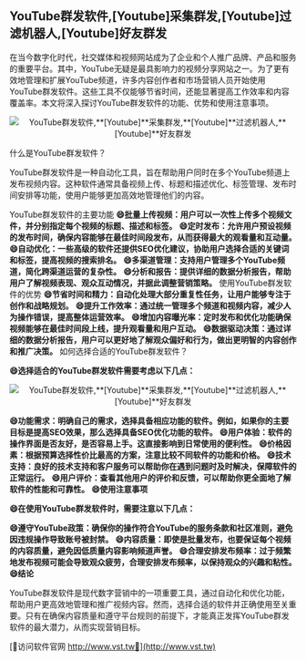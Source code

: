 ## **YouTube群发软件,**[Youtube]**采集群发,**[Youtube]**过滤机器人,**[Youtube]**好友群发**

在当今数字化时代，社交媒体和视频网站成为了企业和个人推广品牌、产品和服务的重要平台。其中，YouTube无疑是最具影响力的视频分享网站之一。为了更有效地管理和扩展YouTube频道，许多内容创作者和市场营销人员开始使用YouTube群发软件。这些工具不仅能够节省时间，还能显著提高工作效率和内容覆盖率。本文将深入探讨YouTube群发软件的功能、优势和使用注意事项。

 <center><img src="https://vst.tw/MP4/tuiguang/png/4.png" alt="YouTube群发软件,**[Youtube]**采集群发,**[Youtube]**过滤机器人,**[Youtube]**好友群发"></center>

什么是YouTube群发软件？

YouTube群发软件是一种自动化工具，旨在帮助用户同时在多个YouTube频道上发布视频内容。这种软件通常具备视频上传、标题和描述优化、标签管理、发布时间安排等功能，使用户能够更加高效地管理他们的内容。

YouTube群发软件的主要功能
**😄批量上传视频：用户可以一次性上传多个视频文件，并分别指定每个视频的标题、描述和标签。**
**😄定时发布：允许用户预设视频的发布时间，确保内容能够在最佳时间段发布，从而获得最大的观看量和互动量。**
**😄自动优化：一些高级的软件还提供SEO优化建议，协助用户选择合适的关键词和标签，提高视频的搜索排名。**
**😄多渠道管理：支持用户管理多个YouTube频道，简化跨渠道运营的复杂性。**
**😄分析和报告：提供详细的数据分析报告，帮助用户了解视频表现、观众互动情况，并据此调整营销策略。**
使用YouTube群发软件的优势
**😄节省时间和精力：自动化处理大部分重复性任务，让用户能够专注于创作和战略规划。**
**😄提升工作效率：通过统一管理多个频道和视频内容，减少人为操作错误，提高整体运营效率。**
**😄增加内容曝光率：定时发布和优化功能确保视频能够在最佳时间段上线，提升观看量和用户互动。**
**😄数据驱动决策：通过详细的数据分析报告，用户可以更好地了解观众偏好和行为，做出更明智的内容创作和推广决策。**
如何选择合适的YouTube群发软件？

**😄选择适合的YouTube群发软件需要考虑以下几点：**

 <center><img src="https://vst.tw/MP4/tuiguang/png/4.png" alt="YouTube群发软件,**[Youtube]**采集群发,**[Youtube]**过滤机器人,**[Youtube]**好友群发"></center>

**😄功能需求：明确自己的需求，选择具备相应功能的软件。例如，如果你的主要目标是提高SEO效果，那么选择具备SEO优化功能的软件。**
**😄用户体验：软件的操作界面是否友好，是否容易上手。这直接影响到日常使用的便利性。**
**😄价格因素：根据预算选择性价比最高的方案，注意比较不同软件的功能和价格。**
**😄技术支持：良好的技术支持和客户服务可以帮助你在遇到问题时及时解决，保障软件的正常运行。**
**😄用户评价：查看其他用户的评价和反馈，可以帮助你更全面地了解软件的性能和可靠性。**
**😄使用注意事项**

**😄在使用YouTube群发软件时，需要注意以下几点：**

**😄遵守YouTube政策：确保你的操作符合YouTube的服务条款和社区准则，避免因违规操作导致账号被封禁。**
**😄内容质量：即使是批量发布，也要保证每个视频的内容质量，避免因低质量内容影响频道声誉。**
**😄合理安排发布频率：过于频繁地发布视频可能会导致观众疲劳，合理安排发布频率，以保持观众的兴趣和粘性。**
**😄结论**

YouTube群发软件是现代数字营销中的一项重要工具，通过自动化和优化功能，帮助用户更高效地管理和推广视频内容。然而，选择合适的软件并正确使用至关重要。只有在确保内容质量和遵守平台规则的前提下，才能真正发挥YouTube群发软件的最大潜力，从而实现营销目标。


[👻访问软件官网 http://www.vst.tw👻](http://www.vst.tw)
